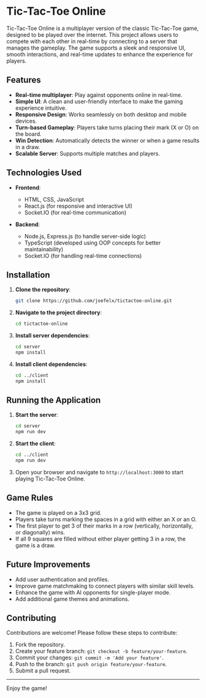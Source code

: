 # Tic-Tac-Toe Online

Tic-Tac-Toe Online is a multiplayer version of the classic Tic-Tac-Toe game, designed to be played over the internet. This project allows users to compete with each other in real-time by connecting to a server that manages the gameplay. The game supports a sleek and responsive UI, smooth interactions, and real-time updates to enhance the experience for players.

## Features

- **Real-time multiplayer**: Play against opponents online in real-time.
- **Simple UI**: A clean and user-friendly interface to make the gaming experience intuitive.
- **Responsive Design**: Works seamlessly on both desktop and mobile devices.
- **Turn-based Gameplay**: Players take turns placing their mark (X or O) on the board.
- **Win Detection**: Automatically detects the winner or when a game results in a draw.
- **Scalable Server**: Supports multiple matches and players.

## Technologies Used

- **Frontend**:
  - HTML, CSS, JavaScript
  - React.js (for responsive and interactive UI)
  - Socket.IO (for real-time communication)

- **Backend**:
  - Node.js, Express.js (to handle server-side logic)
  - TypeScript (developed using OOP concepts for better maintainability)
  - Socket.IO (for handling real-time connections)

## Installation

1. **Clone the repository**:
    ```bash
    git clone https://github.com/joefelx/tictactoe-online.git
    ```

2. **Navigate to the project directory**:
    ```bash
    cd tictactoe-online
    ```

3. **Install server dependencies**:
    ```bash
    cd server
    npm install
    ```

4. **Install client dependencies**:
    ```bash
    cd ../client
    npm install
    ```

## Running the Application

1. **Start the server**:
    ```bash
    cd server
    npm run dev
    ```

2. **Start the client**:
    ```bash
    cd ../client
    npm run dev
    ```

3. Open your browser and navigate to `http://localhost:3000` to start playing Tic-Tac-Toe Online.

## Game Rules

- The game is played on a 3x3 grid.
- Players take turns marking the spaces in a grid with either an X or an O.
- The first player to get 3 of their marks in a row (vertically, horizontally, or diagonally) wins.
- If all 9 squares are filled without either player getting 3 in a row, the game is a draw.

## Future Improvements

- Add user authentication and profiles.
- Improve game matchmaking to connect players with similar skill levels.
- Enhance the game with AI opponents for single-player mode.
- Add additional game themes and animations.

## Contributing

Contributions are welcome! Please follow these steps to contribute:

1. Fork the repository.
2. Create your feature branch: `git checkout -b feature/your-feature`.
3. Commit your changes: `git commit -m 'Add your feature'`.
4. Push to the branch: `git push origin feature/your-feature`.
5. Submit a pull request.

---

Enjoy the game!
